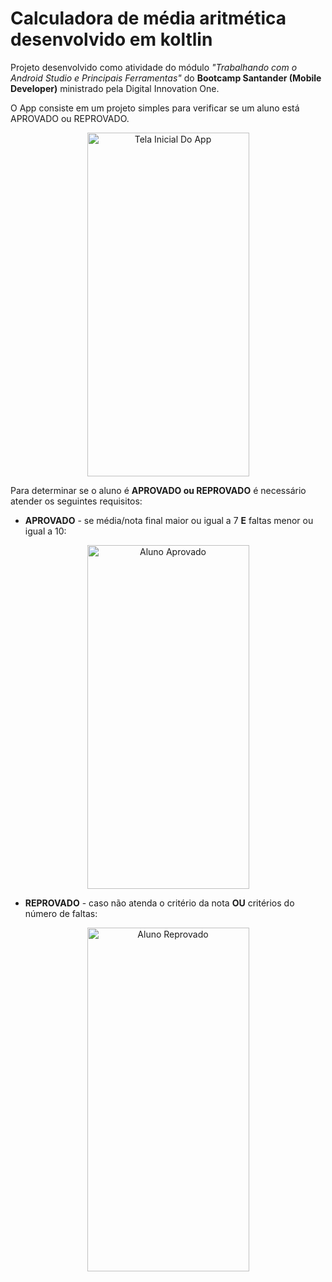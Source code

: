 # Calculadora de média aritmética desenvolvido em koltlin



Projeto desenvolvido como atividade do módulo _"Trabalhando com o Android Studio e Principais Ferramentas"_ do **Bootcamp Santander (Mobile Developer)** ministrado pela Digital Innovation One.


O App consiste em um projeto simples para verificar se um aluno está APROVADO ou REPROVADO.




<p align="center"> <img src="https://user-images.githubusercontent.com/62105051/124852261-706b0c80-df7a-11eb-869e-b2b386fd3219.jpg" alt="Tela Inicial Do App" width="259" height="550" /> <p>


  

  
Para determinar se o aluno é **APROVADO ou REPROVADO** é necessário atender os seguintes requisitos: 


  

- **APROVADO** - se média/nota final maior ou igual a 7  **E** faltas menor ou igual a 10:

  
  
  

<p align="center"> <img src="https://user-images.githubusercontent.com/62105051/124853579-7b26a100-df7c-11eb-938d-15d5ce3a5acb.jpg" alt="Aluno Aprovado" width="259" height="550"/> <p>


  
  

- **REPROVADO** - caso não atenda o critério da nota **OU** critérios do número de faltas:

  
  
  

<p align="center"> <img src="https://user-images.githubusercontent.com/62105051/124853840-ebcdbd80-df7c-11eb-8416-464df750d53d.jpg" alt="Aluno Reprovado" width="259" height="550"/> <p>

  
